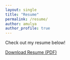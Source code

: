 ```yaml
---
layout: single
title: "Resume"
permalink: /resume/
author: amulya
author_profile: true
---
```


Check out my resume below!

[Download Resume (PDF)](/AmulyaPathania_resume_2025.pdf)
